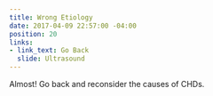 ```yaml
---
title: Wrong Etiology
date: 2017-04-09 22:57:00 -04:00
position: 20
links:
- link_text: Go Back
  slide: Ultrasound
---
```


Almost! Go back and reconsider the causes of CHDs.